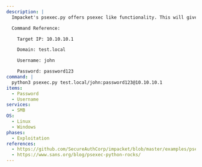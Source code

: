 ```yaml
---
description: |
  Impacket's psexec.py offers psexec like functionality. This will give you an interactive shell on the Windows host.

  Command Reference:

  	Target IP: 10.10.10.1

  	Domain: test.local

  	Username: john

  	Password: password123
command: |
  python3 psexec.py test.local/john:password123@10.10.10.1
items:
  - Password
  - Username
services:
  - SMB
OS:
  - Linux
  - Windows
phases:
  - Exploitation
references:
  - https://github.com/SecureAuthCorp/impacket/blob/master/examples/psexec.py
  - https://www.sans.org/blog/psexec-python-rocks/
---
```

